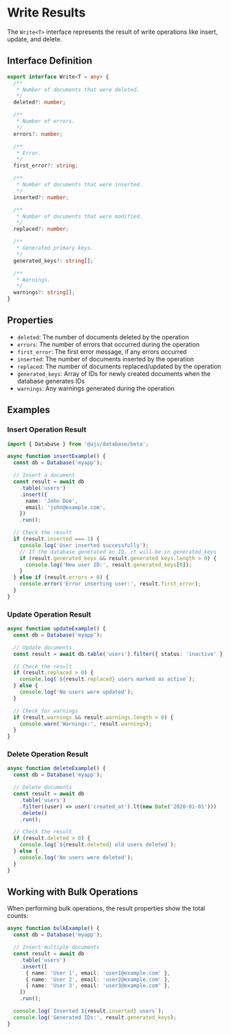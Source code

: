 # Write Results

The `Write<T>` interface represents the result of write operations like insert, update, and delete.

## Interface Definition

```typescript
export interface Write<T = any> {
  /**
   * Number of documents that were deleted.
   */
  deleted?: number;

  /**
   * Number of errors.
   */
  errors?: number;

  /**
   * Error.
   */
  first_error?: string;

  /**
   * Number of documents that were inserted.
   */
  inserted?: number;

  /**
   * Number of documents that were modified.
   */
  replaced?: number;

  /**
   * Generated primary keys.
   */
  generated_keys?: string[];

  /**
   * Warnings.
   */
  warnings?: string[];
}
```

## Properties

- `deleted`: The number of documents deleted by the operation
- `errors`: The number of errors that occurred during the operation
- `first_error`: The first error message, if any errors occurred
- `inserted`: The number of documents inserted by the operation
- `replaced`: The number of documents replaced/updated by the operation
- `generated_keys`: Array of IDs for newly created documents when the database generates IDs
- `warnings`: Any warnings generated during the operation

## Examples

### Insert Operation Result

```typescript
import { Database } from '@ajs/database/beta';

async function insertExample() {
  const db = Database('myapp');

  // Insert a document
  const result = await db
    .table('users')
    .insert({
      name: 'John Doe',
      email: 'john@example.com',
    })
    .run();

  // Check the result
  if (result.inserted === 1) {
    console.log('User inserted successfully');
    // If the database generated an ID, it will be in generated_keys
    if (result.generated_keys && result.generated_keys.length > 0) {
      console.log('New user ID:', result.generated_keys[0]);
    }
  } else if (result.errors > 0) {
    console.error('Error inserting user:', result.first_error);
  }
}
```

### Update Operation Result

```typescript
async function updateExample() {
  const db = Database('myapp');

  // Update documents
  const result = await db.table('users').filter({ status: 'inactive' }).update({ status: 'active' }).run();

  // Check the result
  if (result.replaced > 0) {
    console.log(`${result.replaced} users marked as active`);
  } else {
    console.log('No users were updated');
  }

  // Check for warnings
  if (result.warnings && result.warnings.length > 0) {
    console.warn('Warnings:', result.warnings);
  }
}
```

### Delete Operation Result

```typescript
async function deleteExample() {
  const db = Database('myapp');

  // Delete documents
  const result = await db
    .table('users')
    .filter((user) => user('created_at').lt(new Date('2020-01-01')))
    .delete()
    .run();

  // Check the result
  if (result.deleted > 0) {
    console.log(`${result.deleted} old users deleted`);
  } else {
    console.log('No users were deleted');
  }
}
```

## Working with Bulk Operations

When performing bulk operations, the result properties show the total counts:

```typescript
async function bulkExample() {
  const db = Database('myapp');

  // Insert multiple documents
  const result = await db
    .table('users')
    .insert([
      { name: 'User 1', email: 'user1@example.com' },
      { name: 'User 2', email: 'user2@example.com' },
      { name: 'User 3', email: 'user3@example.com' },
    ])
    .run();

  console.log(`Inserted ${result.inserted} users`);
  console.log('Generated IDs:', result.generated_keys);
}
```
